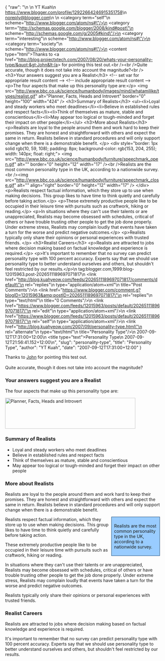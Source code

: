 {
  "raw": "<entry>\n  <author>\n    <name>YT Kuah</name>\n    <uri>https://www.blogger.com/profile/12922664246915351758</uri>\n    <email>noreply@blogger.com</email>\n  </author>\n  <category term=\"self\"\n    scheme=\"http://www.blogger.com/atom/ns#\"/>\n  <category term=\"http://schemas.google.com/blogger/2008/kind#post\"\n    scheme=\"http://schemas.google.com/g/2005#kind\"/>\n  <category term=\"interesting\"\n    scheme=\"http://www.blogger.com/atom/ns#\"/>\n  <category term=\"society\"\n    scheme=\"http://www.blogger.com/atom/ns#\"/>\n  <content type=\"html\">Thanks to &lt;a href=&quot;http://blog.projectxtech.com/2007/08/20/whats-your-personality-type/&quot;&gt;John&lt;/a&gt; for pointing this test out.&lt;br /&gt;&lt;br /&gt;Quite accurate, though it does not take into account the magnitude?&lt;br /&gt;&lt;h3&gt;Your answers suggest you are a Realist&lt;/h3&gt;    &lt;!-- set var for appropriate result content --&gt;                    &lt;!-- include appropriate result content --&gt;        &lt;p&gt;The four aspects that make up this personality type are:&lt;/p&gt; &lt;img src=&quot;http://www.bbc.co.uk/science/humanbody/images/mind/whatamilike/types/realist.gif&quot; alt=&quot;Planner, Facts, Heads and Introvert&quot; border=&quot;0&quot; height=&quot;100&quot; width=&quot;424&quot; /&gt; &lt;h3&gt;Summary of Realists&lt;/h3&gt;  &lt;ul&gt;&lt;li&gt;Loyal and steady workers who meet deadlines&lt;/li&gt;&lt;li&gt;Believe in established rules and respect facts&lt;/li&gt;&lt;li&gt;Think of themselves as mature, stable and conscientious&lt;/li&gt;&lt;li&gt;May appear too logical or tough-minded and forget their impact on other people&lt;/li&gt;&lt;/ul&gt;  &lt;h3&gt;More about Realists&lt;/h3&gt;  &lt;p&gt;Realists are loyal to the people around them and work hard to keep their promises. They are honest and straightforward with others and expect the same in return. Realists believe in standard procedures and will only support change when there is a demonstrable benefit. &lt;/p&gt;  &lt;div style=&quot;border: 1px solid rgb(10, 59, 108); padding: 8px; background-color: rgb(153, 204, 255); width: 140px; float: right;&quot;&gt; &lt;img src=&quot;http://www.bbc.co.uk/science/humanbody/furniture/speechmark_open.gif&quot; alt=&quot;&quot; border=&quot;0&quot; height=&quot;12&quot; width=&quot;17&quot; /&gt;&lt;br /&gt;Realists are the most common personality type in the UK, according to a nationwide survey.&lt;br /&gt;&lt;img src=&quot;http://www.bbc.co.uk/science/humanbody/furniture/speechmark_close.gif&quot; alt=&quot;&quot; align=&quot;right&quot; border=&quot;0&quot; height=&quot;12&quot; width=&quot;17&quot; /&gt; &lt;/div&gt;  &lt;p&gt;Realists respect factual information, which they store up to use when making decisions. This group likes to have time to think quietly and carefully before taking action.&lt;/p&gt;  &lt;p&gt;These extremely productive people like to be occupied in their leisure time with pursuits such as craftwork, hiking or reading.&lt;/p&gt;  &lt;p&gt;In situations where they can't use their talents or are unappreciated, Realists may become obsessed with schedules, critical of others or have trouble trusting other people to get the job done properly. Under extreme stress, Realists may complain loudly that events have taken a turn for the worse and predict negative outcomes.&lt;/p&gt;  &lt;p&gt;Realists typically only share their opinions or personal experiences with trusted friends. &lt;/p&gt;  &lt;h3&gt;Realist Careers&lt;/h3&gt;  &lt;p&gt;Realists are attracted to jobs where decision making based on factual knowledge and experience is required.&lt;/p&gt;                &lt;p&gt;It's important to remember that no survey can predict personality type with 100 percent accuracy. Experts say that we should use personality type to better understand ourselves and others, but shouldn't feel restricted by our results.&lt;/p&gt;</content>\n  <id>tag:blogger.com,1999:blog-12015963.post-2026511189697071817</id>\n  <link href=\"http://blog.kuahyeow.com/feeds/2026511189697071817/comments/default\"\n    rel=\"replies\"\n    type=\"application/atom+xml\"\n    title=\"Post Comments\"/>\n  <link href=\"https://www.blogger.com/comment.g?blogID=12015963&amp;postID=2026511189697071817\"\n    rel=\"replies\"\n    type=\"text/html\"\n    title=\"0 Comments\"/>\n  <link href=\"https://www.blogger.com/feeds/12015963/posts/default/2026511189697071817\"\n    rel=\"edit\"\n    type=\"application/atom+xml\"/>\n  <link href=\"https://www.blogger.com/feeds/12015963/posts/default/2026511189697071817\"\n    rel=\"self\"\n    type=\"application/atom+xml\"/>\n  <link href=\"http://blog.kuahyeow.com/2007/09/personality-type.html\"\n    rel=\"alternate\"\n    type=\"text/html\"\n    title=\"Personality Type\"/>\n  <published>2007-09-12T17:31:00+12:00</published>\n  <title type=\"text\">Personality Type</title>\n  <updated>2007-09-12T21:56:41.152+12:00</updated>\n</entry>",
  "slug": "personality-type",
  "title": "Personality Type",
  "author": "YT Kuah",
  "date": "2007-09-12T17:31:00+12:00"
}

Thanks to <a href="http://blog.projectxtech.com/2007/08/20/whats-your-personality-type/">John</a> for pointing this test out.<br /><br />Quite accurate, though it does not take into account the magnitude?<br /><h3>Your answers suggest you are a Realist</h3>    <!-- set var for appropriate result content -->                    <!-- include appropriate result content -->        <p>The four aspects that make up this personality type are:</p> <img src="http://www.bbc.co.uk/science/humanbody/images/mind/whatamilike/types/realist.gif" alt="Planner, Facts, Heads and Introvert" border="0" height="100" width="424" /> <h3>Summary of Realists</h3>  <ul><li>Loyal and steady workers who meet deadlines</li><li>Believe in established rules and respect facts</li><li>Think of themselves as mature, stable and conscientious</li><li>May appear too logical or tough-minded and forget their impact on other people</li></ul>  <h3>More about Realists</h3>  <p>Realists are loyal to the people around them and work hard to keep their promises. They are honest and straightforward with others and expect the same in return. Realists believe in standard procedures and will only support change when there is a demonstrable benefit. </p>  <div style="border: 1px solid rgb(10, 59, 108); padding: 8px; background-color: rgb(153, 204, 255); width: 140px; float: right;"> <img src="http://www.bbc.co.uk/science/humanbody/furniture/speechmark_open.gif" alt="" border="0" height="12" width="17" /><br />Realists are the most common personality type in the UK, according to a nationwide survey.<br /><img src="http://www.bbc.co.uk/science/humanbody/furniture/speechmark_close.gif" alt="" align="right" border="0" height="12" width="17" /> </div>  <p>Realists respect factual information, which they store up to use when making decisions. This group likes to have time to think quietly and carefully before taking action.</p>  <p>These extremely productive people like to be occupied in their leisure time with pursuits such as craftwork, hiking or reading.</p>  <p>In situations where they can't use their talents or are unappreciated, Realists may become obsessed with schedules, critical of others or have trouble trusting other people to get the job done properly. Under extreme stress, Realists may complain loudly that events have taken a turn for the worse and predict negative outcomes.</p>  <p>Realists typically only share their opinions or personal experiences with trusted friends. </p>  <h3>Realist Careers</h3>  <p>Realists are attracted to jobs where decision making based on factual knowledge and experience is required.</p>                <p>It's important to remember that no survey can predict personality type with 100 percent accuracy. Experts say that we should use personality type to better understand ourselves and others, but shouldn't feel restricted by our results.</p>
